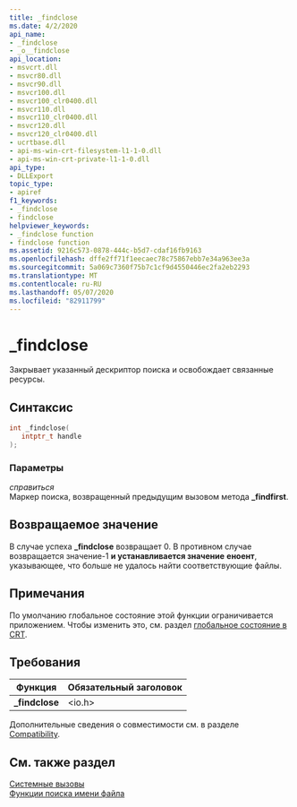 ```yaml
---
title: _findclose
ms.date: 4/2/2020
api_name:
- _findclose
- _o__findclose
api_location:
- msvcrt.dll
- msvcr80.dll
- msvcr90.dll
- msvcr100.dll
- msvcr100_clr0400.dll
- msvcr110.dll
- msvcr110_clr0400.dll
- msvcr120.dll
- msvcr120_clr0400.dll
- ucrtbase.dll
- api-ms-win-crt-filesystem-l1-1-0.dll
- api-ms-win-crt-private-l1-1-0.dll
api_type:
- DLLExport
topic_type:
- apiref
f1_keywords:
- _findclose
- findclose
helpviewer_keywords:
- _findclose function
- findclose function
ms.assetid: 9216c573-0878-444c-b5d7-cdaf16fb9163
ms.openlocfilehash: dffe2ff71f1eecaec78c75867ebb7e34a963ee3a
ms.sourcegitcommit: 5a069c7360f75b7c1cf9d4550446ec2fa2eb2293
ms.translationtype: MT
ms.contentlocale: ru-RU
ms.lasthandoff: 05/07/2020
ms.locfileid: "82911799"
---
```

# <a name="_findclose"></a>_findclose

Закрывает указанный дескриптор поиска и освобождает связанные ресурсы.

## <a name="syntax"></a>Синтаксис

```C
int _findclose(
   intptr_t handle
);
```

### <a name="parameters"></a>Параметры

*справиться*<br/>
Маркер поиска, возвращенный предыдущим вызовом метода **_findfirst**.

## <a name="return-value"></a>Возвращаемое значение

В случае успеха **_findclose** возвращает 0. В противном случае возвращается значение-1 **и устанавливается значение** **еноент**, указывающее, что больше не удалось найти соответствующие файлы.

## <a name="remarks"></a>Примечания

По умолчанию глобальное состояние этой функции ограничивается приложением. Чтобы изменить это, см. раздел [глобальное состояние в CRT](../global-state.md).

## <a name="requirements"></a>Требования

|Функция|Обязательный заголовок|
|--------------|---------------------|
|**_findclose**|\<io.h>|

Дополнительные сведения о совместимости см. в разделе [Compatibility](../../c-runtime-library/compatibility.md).

## <a name="see-also"></a>См. также раздел

[Системные вызовы](../../c-runtime-library/system-calls.md)<br/>
[Функции поиска имени файла](../../c-runtime-library/filename-search-functions.md)<br/>
